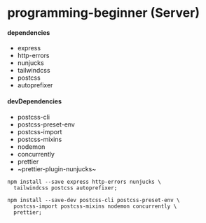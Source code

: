 # programming-beginner (Server)

#### dependencies

- express
- http-errors
- nunjucks
- tailwindcss
- postcss
- autoprefixer

#### devDependencies

- postcss-cli
- postcss-preset-env
- postcss-import
- postcss-mixins
- nodemon
- concurrently
- prettier
- ~prettier-plugin-nunjucks~

```
npm install --save express http-errors nunjucks \
  tailwindcss postcss autoprefixer;

npm install --save-dev postcss-cli postcss-preset-env \
  postcss-import postcss-mixins nodemon concurrently \
  prettier;
```
